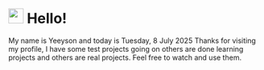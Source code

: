  <h1>
    <img src="https://emojis.slackmojis.com/emojis/images/1643510097/45343/hi.gif?1643510097" width="30"/> 
    Hello!
 </h1>
 <p>
    My name is Yeeyson and today is Tuesday, 8 July 2025
    Thanks for visiting my profile, I have some test projects going on others are done learning projects and others are real projects.
    Feel free to watch and use them.
 </p>